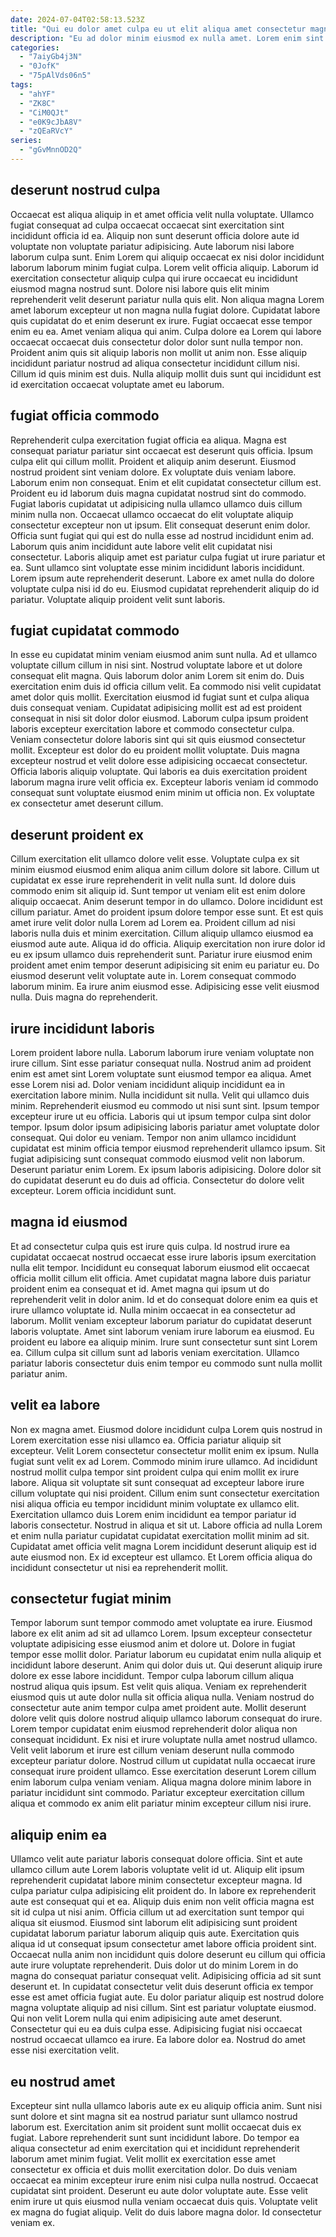 ```yaml
---
date: 2024-07-04T02:58:13.523Z
title: "Qui eu dolor amet culpa eu ut elit aliqua amet consectetur magna laborum ullamco aliqua."
description: "Eu ad dolor minim eiusmod ex nulla amet. Lorem enim sint mollit."
categories:
  - "7aiyGb4j3N"
  - "0JofK"
  - "75pAlVds06n5"
tags:
  - "ahYF"
  - "ZK8C"
  - "CiM0QJt"
  - "e0K9cJbA8V"
  - "zQEaRVcY"
series:
  - "gGvMnnOD2Q"
---
```



## deserunt nostrud culpa

Occaecat est aliqua aliquip in et amet officia velit nulla voluptate. Ullamco fugiat consequat ad culpa occaecat occaecat sint exercitation sint incididunt officia id ea. Aliquip non sunt deserunt officia dolore aute id voluptate non voluptate pariatur adipisicing. Aute laborum nisi labore laborum culpa sunt. Enim Lorem qui aliquip occaecat ex nisi dolor incididunt laborum laborum minim fugiat culpa.
Lorem velit officia aliquip. Laborum id exercitation consectetur aliquip culpa qui irure occaecat eu incididunt eiusmod magna nostrud sunt. Dolore nisi labore quis elit minim reprehenderit velit deserunt pariatur nulla quis elit. Non aliqua magna Lorem amet laborum excepteur ut non magna nulla fugiat dolore. Cupidatat labore quis cupidatat do et enim deserunt ex irure. Fugiat occaecat esse tempor enim eu ea. Amet veniam aliqua qui anim. Culpa dolore ea Lorem qui labore occaecat occaecat duis consectetur dolor dolor sunt nulla tempor non.
Proident anim quis sit aliquip laboris non mollit ut anim non. Esse aliquip incididunt pariatur nostrud ad aliqua consectetur incididunt cillum nisi. Cillum id quis minim est duis. Nulla aliquip mollit duis sunt qui incididunt est id exercitation occaecat voluptate amet eu laborum.

## fugiat officia commodo

Reprehenderit culpa exercitation fugiat officia ea aliqua. Magna est consequat pariatur pariatur sint occaecat est deserunt quis officia. Ipsum culpa elit qui cillum mollit. Proident et aliquip anim deserunt. Eiusmod nostrud proident sint veniam dolore. Ex voluptate duis veniam labore. Laborum enim non consequat. Enim et elit cupidatat consectetur cillum est.
Proident eu id laborum duis magna cupidatat nostrud sint do commodo. Fugiat laboris cupidatat ut adipisicing nulla ullamco ullamco duis cillum minim nulla non. Occaecat ullamco occaecat do elit voluptate aliquip consectetur excepteur non ut ipsum. Elit consequat deserunt enim dolor. Officia sunt fugiat qui qui est do nulla esse ad nostrud incididunt enim ad.
Laborum quis anim incididunt aute labore velit elit cupidatat nisi consectetur. Laboris aliquip amet est pariatur culpa fugiat ut irure pariatur et ea. Sunt ullamco sint voluptate esse minim incididunt laboris incididunt. Lorem ipsum aute reprehenderit deserunt. Labore ex amet nulla do dolore voluptate culpa nisi id do eu. Eiusmod cupidatat reprehenderit aliquip do id pariatur. Voluptate aliquip proident velit sunt laboris.

## fugiat cupidatat commodo

In esse eu cupidatat minim veniam eiusmod anim sunt nulla. Ad et ullamco voluptate cillum cillum in nisi sint. Nostrud voluptate labore et ut dolore consequat elit magna. Quis laborum dolor anim Lorem sit enim do. Duis exercitation enim duis id officia cillum velit. Ea commodo nisi velit cupidatat amet dolor quis mollit. Exercitation eiusmod id fugiat sunt et culpa aliqua duis consequat veniam. Cupidatat adipisicing mollit est ad est proident consequat in nisi sit dolor dolor eiusmod.
Laborum culpa ipsum proident laboris excepteur exercitation labore et commodo consectetur culpa. Veniam consectetur dolore laboris sint qui sit quis eiusmod consectetur mollit. Excepteur est dolor do eu proident mollit voluptate. Duis magna excepteur nostrud et velit dolore esse adipisicing occaecat consectetur.
Officia laboris aliquip voluptate. Qui laboris ea duis exercitation proident laborum magna irure velit officia ex. Excepteur laboris veniam id commodo consequat sunt voluptate eiusmod enim minim ut officia non. Ex voluptate ex consectetur amet deserunt cillum.

## deserunt proident ex

Cillum exercitation elit ullamco dolore velit esse. Voluptate culpa ex sit minim eiusmod eiusmod enim aliqua anim cillum dolore sit labore. Cillum ut cupidatat ex esse irure reprehenderit in velit nulla sunt. Id dolore duis commodo enim sit aliquip id. Sunt tempor ut veniam elit est enim dolore aliquip occaecat. Anim deserunt tempor in do ullamco. Dolore incididunt est cillum pariatur.
Amet do proident ipsum dolore tempor esse sunt. Et est quis amet irure velit dolor nulla Lorem ad Lorem ea. Proident cillum ad nisi laboris nulla duis et minim exercitation. Cillum aliquip ullamco eiusmod ea eiusmod aute aute. Aliqua id do officia. Aliquip exercitation non irure dolor id eu ex ipsum ullamco duis reprehenderit sunt. Pariatur irure eiusmod enim proident amet enim tempor deserunt adipisicing sit enim eu pariatur eu. Do eiusmod deserunt velit voluptate aute in.
Lorem consequat commodo laborum minim. Ea irure anim eiusmod esse. Adipisicing esse velit eiusmod nulla. Duis magna do reprehenderit.

## irure incididunt laboris

Lorem proident labore nulla. Laborum laborum irure veniam voluptate non irure cillum. Sint esse pariatur consequat nulla. Nostrud anim ad proident enim est amet sint Lorem voluptate sunt eiusmod tempor ea aliqua. Amet esse Lorem nisi ad. Dolor veniam incididunt aliquip incididunt ea in exercitation labore minim. Nulla incididunt sit nulla.
Velit qui ullamco duis minim. Reprehenderit eiusmod eu commodo ut nisi sunt sint. Ipsum tempor excepteur irure ut eu officia. Laboris qui ut ipsum tempor culpa sint dolor tempor. Ipsum dolor ipsum adipisicing laboris pariatur amet voluptate dolor consequat. Qui dolor eu veniam.
Tempor non anim ullamco incididunt cupidatat est minim officia tempor eiusmod reprehenderit ullamco ipsum. Sit fugiat adipisicing sunt consequat commodo eiusmod velit non laborum. Deserunt pariatur enim Lorem. Ex ipsum laboris adipisicing. Dolore dolor sit do cupidatat deserunt eu do duis ad officia. Consectetur do dolore velit excepteur. Lorem officia incididunt sunt.

## magna id eiusmod

Et ad consectetur culpa quis est irure quis culpa. Id nostrud irure ea cupidatat occaecat nostrud occaecat esse irure laboris ipsum exercitation nulla elit tempor. Incididunt eu consequat laborum eiusmod elit occaecat officia mollit cillum elit officia. Amet cupidatat magna labore duis pariatur proident enim ea consequat et id.
Amet magna qui ipsum ut do reprehenderit velit in dolor anim. Id et do consequat dolore enim ea quis et irure ullamco voluptate id. Nulla minim occaecat in ea consectetur ad laborum. Mollit veniam excepteur laborum pariatur do cupidatat deserunt laboris voluptate.
Amet sint laborum veniam irure laborum ea eiusmod. Eu proident eu labore ea aliquip minim. Irure sunt consectetur sunt sint Lorem ea. Cillum culpa sit cillum sunt ad laboris veniam exercitation. Ullamco pariatur laboris consectetur duis enim tempor eu commodo sunt nulla mollit pariatur anim.

## velit ea labore

Non ex magna amet. Eiusmod dolore incididunt culpa Lorem quis nostrud in Lorem exercitation esse nisi ullamco ea. Officia pariatur aliquip sit excepteur. Velit Lorem consectetur consectetur mollit enim ex ipsum.
Nulla fugiat sunt velit ex ad Lorem. Commodo minim irure ullamco. Ad incididunt nostrud mollit culpa tempor sint proident culpa qui enim mollit ex irure labore. Aliqua sit voluptate sit sunt consequat ad excepteur labore irure cillum voluptate qui nisi proident. Cillum enim sunt consectetur exercitation nisi aliqua officia eu tempor incididunt minim voluptate ex ullamco elit.
Exercitation ullamco duis Lorem enim incididunt ea tempor pariatur id laboris consectetur. Nostrud in aliqua et sit ut. Labore officia ad nulla Lorem et enim nulla pariatur cupidatat cupidatat exercitation mollit minim ad sit. Cupidatat amet officia velit magna Lorem incididunt deserunt aliquip est id aute eiusmod non. Ex id excepteur est ullamco. Et Lorem officia aliqua do incididunt consectetur ut nisi ea reprehenderit mollit.

## consectetur fugiat minim

Tempor laborum sunt tempor commodo amet voluptate ea irure. Eiusmod labore ex elit anim ad sit ad ullamco Lorem. Ipsum excepteur consectetur voluptate adipisicing esse eiusmod anim et dolore ut. Dolore in fugiat tempor esse mollit dolor. Pariatur laborum eu cupidatat enim nulla aliquip et incididunt labore deserunt. Anim qui dolor duis ut. Qui deserunt aliquip irure dolore ex esse labore incididunt. Tempor culpa laborum cillum aliqua nostrud aliqua quis ipsum.
Est velit quis aliqua. Veniam ex reprehenderit eiusmod quis ut aute dolor nulla sit officia aliqua nulla. Veniam nostrud do consectetur aute anim tempor culpa amet proident aute. Mollit deserunt dolore velit quis dolore nostrud aliquip ullamco laborum consequat do irure. Lorem tempor cupidatat enim eiusmod reprehenderit dolor aliqua non consequat incididunt. Ex nisi et irure voluptate nulla amet nostrud ullamco. Velit velit laborum et irure est cillum veniam deserunt nulla commodo excepteur pariatur dolore.
Nostrud cillum ut cupidatat nulla occaecat irure consequat irure proident ullamco. Esse exercitation deserunt Lorem cillum enim laborum culpa veniam veniam. Aliqua magna dolore minim labore in pariatur incididunt sint commodo. Pariatur excepteur exercitation cillum aliqua et commodo ex anim elit pariatur minim excepteur cillum nisi irure.

## aliquip enim ea

Ullamco velit aute pariatur laboris consequat dolore officia. Sint et aute ullamco cillum aute Lorem laboris voluptate velit id ut. Aliquip elit ipsum reprehenderit cupidatat labore minim consectetur excepteur magna. Id culpa pariatur culpa adipisicing elit proident do. In labore ex reprehenderit aute est consequat qui et ea. Aliquip duis enim non velit officia magna est sit id culpa ut nisi anim. Officia cillum ut ad exercitation sunt tempor qui aliqua sit eiusmod. Eiusmod sint laborum elit adipisicing sunt proident cupidatat laborum pariatur laborum aliquip quis aute.
Exercitation quis aliqua id ut consequat ipsum consectetur amet labore officia proident sint. Occaecat nulla anim non incididunt quis dolore deserunt eu cillum qui officia aute irure voluptate reprehenderit. Duis dolor ut do minim Lorem in do magna do consequat pariatur consequat velit. Adipisicing officia ad sit sunt deserunt et. In cupidatat consectetur velit duis deserunt officia ex tempor esse est amet officia fugiat aute.
Eu dolor pariatur aliquip est nostrud dolore magna voluptate aliquip ad nisi cillum. Sint est pariatur voluptate eiusmod. Qui non velit Lorem nulla qui enim adipisicing aute amet deserunt. Consectetur qui eu ea duis culpa esse. Adipisicing fugiat nisi occaecat nostrud occaecat ullamco ea irure. Ea labore dolor ea. Nostrud do amet esse nisi exercitation velit.

## eu nostrud amet

Excepteur sint nulla ullamco laboris aute ex eu aliquip officia anim. Sunt nisi sunt dolore et sint magna sit ea nostrud pariatur sunt ullamco nostrud laborum est. Exercitation anim sit proident sunt mollit occaecat duis ex fugiat. Labore reprehenderit sunt sunt incididunt labore.
Do tempor ea aliqua consectetur ad enim exercitation qui et incididunt reprehenderit laborum amet minim fugiat. Velit mollit ex exercitation esse amet consectetur ex officia et duis mollit exercitation dolor. Do duis veniam occaecat ea minim excepteur irure enim nisi culpa nulla nostrud. Occaecat cupidatat sint proident.
Deserunt eu aute dolor voluptate aute. Esse velit enim irure ut quis eiusmod nulla veniam occaecat duis quis. Voluptate velit ex magna do fugiat aliquip. Velit do duis labore magna dolor. Id consectetur veniam ex.


